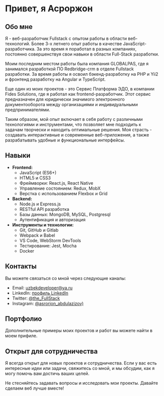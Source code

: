 # Привет, я Асроржон

## Обо мне
Я - веб-разработчик Fullstack с опытом работы в области веб-технологий. 
Более 3-х летнего опыт работы в качестве JavaScript-разработчика. За это время я поработал в разных компаниях, постоянно совершенствуя свои навыки в области Full-Stack разработки.

Моим последним местом работы была компания GLOBALPAS, где я занимался разработкой ПО Redbridge-crm в отделе Fullstack разработки. За время работы я освоил бэкенд-разработку на PHP и Yii2 и фронтенд разработку на Angular и TypeScript.

Еще один из моих проектов - это Сервис Платформа ЭДО, в компании Fides Solutions, где я работал как frontend-разработчик. Этот сервис предназначен для юридически значимого электронного документооборота между организациями и индивидуальными предпринимателями.

Таким образом, мой опыт включает в себя работу с различными технологиями и инструментами, что позволяет мне подходить к задачам творчески и находить оптимальные решения.
Моя страсть - создавать интерактивные и современные веб-приложения, а также разрабатывать удобные и функциональные интерфейсы.

## Навыки
- **Frontend:**
  - JavaScript (ES6+)
  - HTML5 и CSS3
  - Фреймворки: React.js, React Native
  - Управление состоянием: Redux, MobX
  - Верстка с использованием Flexbox и Grid
- **Backend:**
  - Node.js и Express.js
  - RESTful API разработка
  - Базы данных: MongoDB, MySQL, Postgresql
  - Аутентификация и авторизация
- **Инструменты и технологии:**
  - Git, GitHub и Gitlab
  - Webpack и Babel
  - VS Code, WebStorm DevTools
  - Тестирование: Jest, Mocha
  - Docker

## Контакты
Вы можете связаться со мной через следующие каналы:
- Email: uzbekdeveloper@ya.ru
- LinkedIn: [профиль LinkedIn](https://www.linkedin.com/in/asrorjon-abdulazizov/)
- Twitter: [@the_FullStack](https://twitter.com/The_FullStack)
- Instagram: [@asrorjon_abdulazizov)](https://twitter.com/asrorjon_abdulazizov)
  
## Портфолио
Дополнительные примеры моих проектов и работ вы можете найти в моем прифиле.

## Открыт для сотрудничества
Я всегда открыт для новых проектов и сотрудничества. Если у вас есть интересные идеи или задачи, свяжитесь со мной, и мы обсудим, как я могу помочь вам достичь ваших целей.

Не стесняйтесь задавать вопросы и исследовать мои проекты. Давайте сделаем веб лучше вместе!
